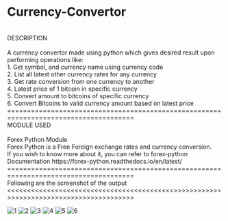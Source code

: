 # Currency-Convertor
<br />
DESCRIPTION
<br \>
<br \>
    A currency convertor made using python which gives desired result upon performing operations like:
<br />
    1. Get symbol, and currency name using currency code<br /> 
    2. List all latest other currency rates for any currency<br />
3. Get rate conversion from one currency to another<br />
4. Latest price of 1 bitcoin in specific currency<br />
5. Convert amount to bitcoins of specific currency<br />
6. Convert Bitcoins to valid currency amount based on latest price<br />
======================================================================================
<br \>
MODULE USED
<br />
<br \>
Forex Python Module
<br />
Forex Python is a Free Foreign exchange rates and currency conversion.<br \>
If you wish to know more about it, you can refer to forex-python Documentation https://forex-python.readthedocs.io/en/latest/
<br />
======================================================================================
<br \>
Following are the screenshot of the output
<br \>
<<<<<<<<<<<<<<<<<<<<<<<<<<<<<<<<<<<<<<<<<<>>>>>>>>>>>>>>>>>>>>>>>>>>>>>>>>>>>>>>>>>>>>

![1](https://user-images.githubusercontent.com/66419712/102719959-1cb70f80-4317-11eb-9112-78aa45bf75dc.png)
![2](https://user-images.githubusercontent.com/66419712/102719961-1e80d300-4317-11eb-95da-1a4f3e11c93a.png)
![3](https://user-images.githubusercontent.com/66419712/102719963-1f196980-4317-11eb-9a95-781649f0e016.png)
![4](https://user-images.githubusercontent.com/66419712/102719964-1fb20000-4317-11eb-8547-fc8472ab1010.png)
![5](https://user-images.githubusercontent.com/66419712/102719965-204a9680-4317-11eb-9614-c1e9c99a564e.png)
![6](https://user-images.githubusercontent.com/66419712/102719966-20e32d00-4317-11eb-9332-4ed0eb977bf1.png)

